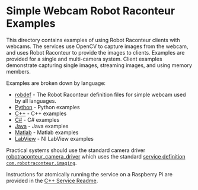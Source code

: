 # Simple Webcam Robot Raconteur Examples

This directory contains examples of using Robot Raconteur clients with webcams. The services use OpenCV to capture
images from the webcam, and uses Robot Raconteur to provide the images to clients.
Examples are provided for a single and multi-camera system. Client examples demonstrate
capturing single images, streaming images, and using memory members.

Examples are broken down by language:

- [robdef](robdef) - The Robot Raconteur definition files for simple webcam used by all languages.
- [Python](python) - Python examples
- [C++](cpp) - C++ examples
- [C#](cs) - C# examples
- [Java](java) - Java examples
- [Matlab](matlab) - Matlab examples
- [LabView](labview) - NI LabView examples

Practical systems should use the standard camera driver [robotraconteur_camera_driver](https://github.com/robotraconteur-contrib/robotraconteur_camera_driver) which uses
the standard  [service definition
`com.robotraconteur.imaging`](https://github.com/robotraconteur/robotraconteur_standard_robdef/blob/master/group1/com.robotraconteur.imaging.robdef).

Instructions for atomically running the service on a Raspberry Pi are provided in the [C++ Service Readme](cpp/service/README.md).
